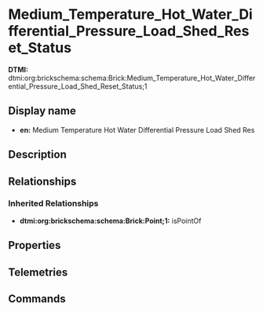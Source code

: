 # Medium_Temperature_Hot_Water_Differential_Pressure_Load_Shed_Reset_Status
**DTMI:** dtmi:org:brickschema:schema:Brick:Medium_Temperature_Hot_Water_Differential_Pressure_Load_Shed_Reset_Status;1
## Display name
- **en:** Medium Temperature Hot Water Differential Pressure Load Shed Res
## Description
## Relationships
### Inherited Relationships
* **dtmi:org:brickschema:schema:Brick:Point;1:** isPointOf
## Properties
## Telemetries
## Commands
